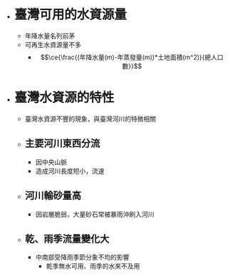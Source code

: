 - # 臺灣可用的水資源量
	- 年降水量名列前茅
	- 可再生水資源量不多
		- $$\ce{\frac{(年降水量(m)-年蒸發量(m))*土地面積(m^2)}{總人口數}}$$
- # 臺灣水資源的特性
	- 臺灣水資源不豐的現象，與臺灣河川的特微相關
	- ## 主要河川東西分流
		- 因中央山脈
		- 造成河川長度短小，流速
	- ## 河川輸砂量高
		- 因岩層脆弱，大量砂石常被暴雨沖刷入河川
	- ## 乾、雨季流量變化大
		- 中南部受降雨季節分象不均的影響
			- 乾季無水可用、雨季的水來不及用